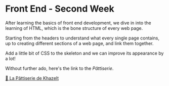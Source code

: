 # Front End - Second Week 

After learning the basics of front end development, we dive in into the learning of HTML, which is the bone structure of every web page. 

Starting from the headers to understand what every single page contains, up to creating different sections of a web page, and link them together.

Add a little bit of CSS to the skeleton and we can improve its appearance by a lot!

Without further ado, here's the link to the *Pâttiserie*.

[🍰 La Pâttiserie de Khazelt](https://github.com/dammahrino/LaunchX-FrontEnd-Missions-Practices/tree/main/Week-2) 